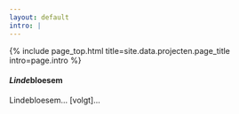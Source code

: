 ```yaml
---
layout: default
intro: |
---
```


{% include page_top.html 
   title=site.data.projecten.page_title 
   intro=page.intro 
%}

<div class="custom-section">

<h4><em>Linde</em>bloesem</h4>
<p>Lindebloesem... [volgt]...</p>

  
</div>

